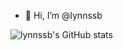 - 👋 Hi, I’m @lynnssb

<!---
lynnssb/lynnssb is a ✨ special ✨ repository because its `README.md` (this file) appears on your GitHub profile.
You can click the Preview link to take a look at your changes.
--->

![lynnssb's GitHub stats](https://github-readme-stats.vercel.app/api?username=lynnssb&show_icons=true&theme=dracula)
